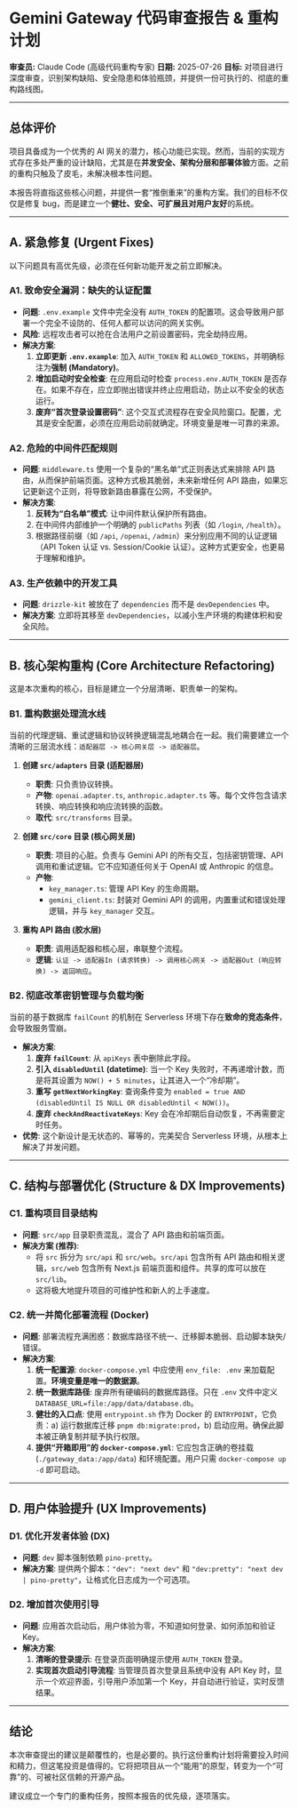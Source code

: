 # Gemini Gateway 代码审查报告 & 重构计划

**审查员:** Claude Code (高级代码重构专家)
**日期:** 2025-07-26
**目标:** 对项目进行深度审查，识别架构缺陷、安全隐患和体验瓶颈，并提供一份可执行的、彻底的重构路线图。

---

## 总体评价

项目具备成为一个优秀的 AI 网关的潜力，核心功能已实现。然而，当前的实现方式存在多处严重的设计缺陷，尤其是在**并发安全、架构分层和部署体验**方面。之前的重构只触及了皮毛，未解决根本性问题。

本报告将直指这些核心问题，并提供一套“推倒重来”的重构方案。我们的目标不仅仅是修复 bug，而是建立一个**健壮、安全、可扩展且对用户友好**的系统。

---

## A. 紧急修复 (Urgent Fixes)

以下问题具有高优先级，必须在任何新功能开发之前立即解决。

### A1. 致命安全漏洞：缺失的认证配置

- **问题**: `.env.example` 文件中完全没有 `AUTH_TOKEN` 的配置项。这会导致用户部署一个完全不设防的、任何人都可以访问的网关实例。
- **风险**: 远程攻击者可以抢在合法用户之前设置密码，完全劫持应用。
- **解决方案**:
    1.  **立即更新 `.env.example`**: 加入 `AUTH_TOKEN` 和 `ALLOWED_TOKENS`，并明确标注为**强制 (Mandatory)**。
    2.  **增加启动时安全检查**: 在应用启动时检查 `process.env.AUTH_TOKEN` 是否存在。如果不存在，应立即抛出错误并终止应用启动，防止以不安全的状态运行。
    3.  **废弃“首次登录设置密码”**: 这个交互式流程存在安全风险窗口。配置，尤其是安全配置，必须在应用启动前就确定。环境变量是唯一可靠的来源。

### A2. 危险的中间件匹配规则

- **问题**: `middleware.ts` 使用一个复杂的“黑名单”式正则表达式来排除 API 路由，从而保护前端页面。这种方式极其脆弱，未来新增任何 API 路由，如果忘记更新这个正则，将导致新路由暴露在公网，不受保护。
- **解决方案**:
    1.  **反转为“白名单”模式**: 让中间件默认保护所有路由。
    2.  在中间件内部维护一个明确的 `publicPaths` 列表（如 `/login`, `/health`）。
    3.  根据路径前缀（如 `/api`, `/openai`, `/admin`）来分别应用不同的认证逻辑（API Token 认证 vs. Session/Cookie 认证）。这种方式更安全，也更易于理解和维护。

### A3. 生产依赖中的开发工具

- **问题**: `drizzle-kit` 被放在了 `dependencies` 而不是 `devDependencies` 中。
- **解决方案**: 立即将其移至 `devDependencies`，以减小生产环境的构建体积和安全风险。

---

## B. 核心架构重构 (Core Architecture Refactoring)

这是本次重构的核心，目标是建立一个分层清晰、职责单一的架构。

### B1. 重构数据处理流水线

当前的代理逻辑、重试逻辑和协议转换逻辑混乱地耦合在一起。我们需要建立一个清晰的三层流水线：`适配器层 -> 核心网关层 -> 适配器层`。

1.  **创建 `src/adapters` 目录 (适配器层)**
    - **职责**: 只负责协议转换。
    - **产物**: `openai.adapter.ts`, `anthropic.adapter.ts` 等。每个文件包含请求转换、响应转换和响应流转换的函数。
    - **取代**: `src/transforms` 目录。

2.  **创建 `src/core` 目录 (核心网关层)**
    - **职责**: 项目的心脏。负责与 Gemini API 的所有交互，包括密钥管理、API 调用和重试逻辑。它不应知道任何关于 OpenAI 或 Anthropic 的信息。
    - **产物**:
        - `key_manager.ts`: 管理 API Key 的生命周期。
        - `gemini_client.ts`: 封装对 Gemini API 的调用，内置重试和错误处理逻辑，并与 `key_manager` 交互。

3.  **重构 API 路由 (胶水层)**
    - **职责**: 调用适配器和核心层，串联整个流程。
    - **逻辑**: `认证 -> 适配器In (请求转换) -> 调用核心网关 -> 适配器Out (响应转换) -> 返回响应`。

### B2. 彻底改革密钥管理与负载均衡

当前的基于数据库 `failCount` 的机制在 Serverless 环境下存在**致命的竞态条件**，会导致服务雪崩。

- **解决方案**:
    1.  **废弃 `failCount`**: 从 `apiKeys` 表中删除此字段。
    2.  **引入 `disabledUntil` (datetime)**: 当一个 Key 失败时，不再递增计数，而是将其设置为 `NOW() + 5 minutes`，让其进入一个“冷却期”。
    3.  **重写 `getNextWorkingKey`**: 查询条件变为 `enabled = true AND (disabledUntil IS NULL OR disabledUntil < NOW())`。
    4.  **废弃 `checkAndReactivateKeys`**: Key 会在冷却期后自动恢复，不再需要定时任务。
- **优势**: 这个新设计是无状态的、幂等的，完美契合 Serverless 环境，从根本上解决了并发问题。

---

## C. 结构与部署优化 (Structure & DX Improvements)

### C1. 重构项目目录结构

- **问题**: `src/app` 目录职责混乱，混合了 API 路由和前端页面。
- **解决方案 (推荐)**:
    - 将 `src` 拆分为 `src/api` 和 `src/web`。`src/api` 包含所有 API 路由和相关逻辑，`src/web` 包含所有 Next.js 前端页面和组件。共享的库可以放在 `src/lib`。
    - 这将极大地提升项目的可维护性和新人的上手速度。

### C2. 统一并简化部署流程 (Docker)

- **问题**: 部署流程充满困惑：数据库路径不统一、迁移脚本脆弱、启动脚本缺失/错误。
- **解决方案**:
    1.  **统一配置源**: `docker-compose.yml` 中应使用 `env_file: .env` 来加载配置。**环境变量是唯一的数据源**。
    2.  **统一数据库路径**: 废弃所有硬编码的数据库路径。只在 `.env` 文件中定义 `DATABASE_URL=file:/app/data/database.db`。
    3.  **健壮的入口点**: 使用 `entrypoint.sh` 作为 Docker 的 `ENTRYPOINT`，它负责：a) 运行数据库迁移 `pnpm db:migrate:prod`，b) 启动应用。确保此脚本被正确复制并赋予执行权限。
    4.  **提供“开箱即用”的 `docker-compose.yml`**: 它应包含正确的卷挂载 (`./gateway_data:/app/data`) 和环境配置。用户只需 `docker-compose up -d` 即可启动。

---

## D. 用户体验提升 (UX Improvements)

### D1. 优化开发者体验 (DX)

- **问题**: `dev` 脚本强制依赖 `pino-pretty`。
- **解决方案**: 提供两个脚本：`"dev": "next dev"` 和 `"dev:pretty": "next dev | pino-pretty"`，让格式化日志成为一个可选项。

### D2. 增加首次使用引导

- **问题**: 应用首次启动后，用户体验为零，不知道如何登录、如何添加和验证 Key。
- **解决方案**:
    1.  **清晰的登录提示**: 在登录页面明确提示使用 `AUTH_TOKEN` 登录。
    2.  **实现首次启动引导流程**: 当管理员首次登录且系统中没有 API Key 时，显示一个欢迎界面，引导用户添加第一个 Key，并自动进行验证，实时反馈结果。

---

## 结论

本次审查提出的建议是颠覆性的，也是必要的。执行这份重构计划将需要投入时间和精力，但这笔投资是值得的。它将把项目从一个“能用”的原型，转变为一个“可靠”的、可被社区信赖的开源产品。

建议成立一个专门的重构任务，按照本报告的优先级，逐项落实。